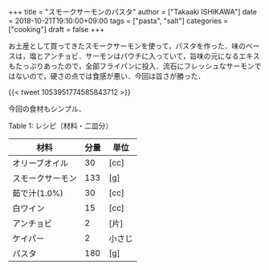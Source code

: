 +++
title = "スモークサーモンのパスタ"
author = ["Takaaki ISHIKAWA"]
date = 2018-10-21T19:10:00+09:00
tags = ["pasta", "salt"]
categories = ["cooking"]
draft = false
+++

お土産として買ってきたスモークサーモンを使って，パスタを作った．味のベースは，塩とアンチョビ．サーモンはパウチに入っていて，旨味の元になるエキスもたっぷりあったので，全部フライパンに投入．流石にフレッシュなサーモンではないので，硬さの点では食感が悪い．今回は旨さが勝った．

{{< tweet 1053951774585843712 >}}

今回の食材もシンプル．

<div class="table-caption">
  <span class="table-number">Table 1</span>:
  レシピ（材料・二皿分）
</div>

| 材料      | 分量 | 単位 |
|---------|----|----|
| オリーブオイル | 30  | [cc] |
| スモークサーモン | 133 | [g]  |
| 茹で汁(1.0%) | 30  | [cc] |
| 白ワイン  | 15  | [cc] |
| アンチョビ | 2   | [片] |
| ケイパー  | 2   | 小さじ |
| パスタ    | 180 | [g]  |
